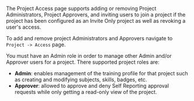 The Project Access page supports adding or removing Project Administrators, Project Approvers, and inviting users to join a project if the project has been configured as an Invite Only project as well as revoking a user's access.

To add and remove project Administrators and Approvers navigate to `Project -> Access` page.

You must have an Admin role in order to manage other Admin and/or Approver users for a project. There supported project roles are:

* <strong>Admin</strong>: enables management of the training profile for that project such as creating and modifying subjects, skills, badges, etc.
* <strong>Approver</strong>: allowed to approve and deny Self Reporting approval requests while only getting a read-only view of the project.